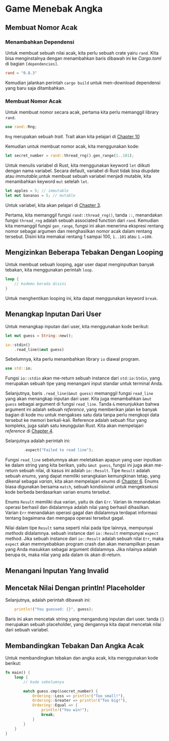 # Game Menebak Angka

## Membuat Nomor Acak

### Menambahkan Dependensi

Untuk membuat sebuah nilai acak, kita perlu sebuah crate yairu `rand`. Kita bisa menginstalnya dengan menambahkan baris dibawah ini ke *Cargo.toml* di bagian `[dependencies]`.

```toml
rand = "0.8.3"
```

Kemudian jalankan perintah `cargo build` untuk men-download dependensi yang baru saja ditambahkan.

### Membuat Nomor Acak

Untuk membuat nomor secara acak, pertama kita perlu memanggil library `rand`.

```rust
use rand::Rng;
```

`Rng` merupakan sebuah *trait*. Trait akan kita pelajari di [Chapter 10](../generic_types_traits_and_lifetimes)

Kemudian untuk membuat nomor acak, kita menggunakan kode:

```rust
let secret_number = rand::thread_rng().gen_range(1..101);
```

Untuk menulis variabel di Rust, kita menggunakan keyword `let` diikuti dengan nama variabel. Secara default, variabel di Rust tidak bisa diupdate atau *immutable*,untuk membuat sebuah variabel menjadi mutable, kita menambahkan keyword `mut` setelah `let`.

```rust
let apples = 5; // immutable
let mut bananas = 5; // mutable
```
Untuk variabel, kita akan pelajari di [Chapter 3](../03_common_programming_concepts).

Pertama, kita memanggil fungsi `rand::thread_rng()`, tanda `::`, menandakan fungsi `thread_rng` adalah sebuah associated function dari `rand`. Kemudian kita memanggil fungsi `gen_range`, fungsi ini akan menerima ekspresi rentang nomor sebagai argumen dan menghasilkan nomor acak dalam rentang tersebut. Disini kita memakai rentang 1 sampai 100, `1..101` atau `1.=100`.

## Mengizinkan Beberapa Tebakan Dengan Looping

Untuk membuat sebuah looping, agar user dapat menginputkan banyak tebakan, kita menggunakan perintah `loop`.

```rust
loop {
    // kodemu berada disini
}
```

Untuk menghentikan looping ini, kita dapat menggunakan keyword `break`.

## Menangkap Inputan Dari User

Untuk menangkap inputan dari user, kita menggunakan kode berikut:

```rust
let mut guess = String::new();

io::stdin()
    .read_line(&mut guess)
```

Sebelumnya, kita perlu menambahkan library `io` diawal program.

```rust
use std::io;
```

Fungsi `io::stdin` akan me-return sebuah instance dari `std:io:Stdin`, yang merupakan sebuah tipe yang menangani input standar untuk terminal Anda.

Selanjutnya, baris `.read_line(&mut guess)` memanggil fungsi `read_line` yang akan menangkap inputan dari user. Kita juga menambahkan `&mut guess` sebagai argument di fungsi `read_line`. Tanda `&` menunjukkan bahwa argument ini adalah sebuah *reference*, yang memberikan jalan ke banyak bagian di kode mu untuk mengakses satu data tanpa perlu mengkopi data tersebut ke memori berkali-kali. Reference adalah sebuah fitur yang kompleks, juga salah satu keunggulan Rust. Kita akan mempelajari *reference* di [Chapter 4](../04_understanding_ownership).

Selanjutnya adalah perintah ini:

```rust
        .expect("Failed to read line");
```

Fungsi `read_line` sebelumnya akan meletakkan apapun yang user inputkan ke dalam string yang kita berikan, yaitu `&mut guess`, fungsi ini juga akan me-return sebuah nilai, di kasus ini adalah `io::Result`. Tipe `Result` adalah sebuah *enums*, yang dapat memiliki serangkaian kemungkinan tetap, yang dikenal sebagai *varian*, kita akan mempelajari *enums* di [Chapter 6](../06_enums_and_pattern_matching). Enums biasa digunakan bersama `match`, sebuah kondisional untuk mengeksekusi kode berbeda berdasarkan varian enums tersebut.

Enums `Result` memiliki dua varian, yaitu `Ok` dan `Err`. Varian `Ok` menandakan operasi berhasil dan didalamnya adalah nilai yang berhasil dihasilkan. Varian `Err` menandakan operasi gagal dan didalamnya terdapat informasi tentang bagaimana dan mengapa operasi tersebut gagal.

Nilai dalam tipe `Result` sama seperti nilai pada tipe lainnya, mempunyai *methods* didalamnya. sebuah instance dari `io::Result` mempunyai `expect` method. Jika sebuah instance dari `io::Result` adalah sebuah nilai `Err`, maka `expect` akan memnyebabkan program crash dan akan menampilkan pesan yang Anda masukkan sebagai argument didalamnya. Jika nilainya adalah berupa `Ok`, maka nilai yang ada dalam `Ok` akan di-return.

## Menangani Inputan Yang Invalid



## Mencetak Nilai Dengan println! Placeholder

Selanjutnya, adalah perintah dibawah ini:

```rust
    println!("You guessed: {}", guess);
```

Baris ini akan mencetak string yang mengandung inputan dari user. tanda `{}` merupakan sebuah placeholder, yang dengannya kita dapat mencetak nilai dari sebuah variabel.

## Membandingkan Tebakan Dan Angka Acak

Untuk membandingkan tebakan dan angka acak, kita menggunakan kode berikut:

```rust
fn main() {
    loop {
        // kode sebelumnya

        match guess.cmp(&secret_number) {
            Ordering::Less => println!("Too small!"),
            Ordering::Greater => println!("Too big!"),
            Ordering::Equal => {
                println!("You win!");
                break;
            }
        }
    }
}
```
